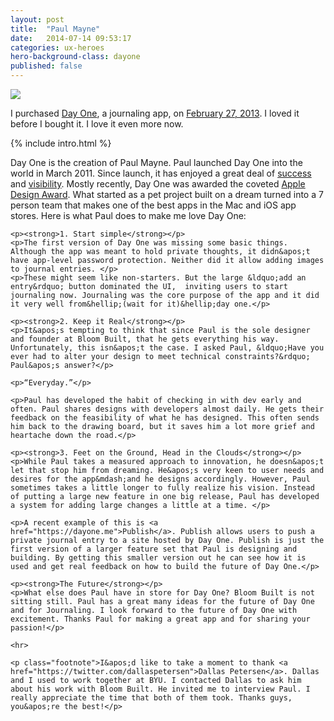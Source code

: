 ```yaml
---
layout: post
title:  "Paul Mayne"
date:   2014-07-14 09:53:17
categories: ux-heroes
hero-background-class: dayone
published: false
---
```

<div class="thumbnail clearfix">
	<img class="portrait" src="{{ "/images/paul.jpg" | prepend: site.baseurl }}">
</div>
<p class="lead lead-1">I purchased <a href="http://dayoneapp.com/" title="Day One app">Day One</a>, a journaling app, on <a href="https://dayone.me/s6uzh2">February 27, 2013</a>. I loved it before I bought it. I love it even more now.</p>

{% include intro.html %}	

<div class="body body-2">
	<p>Day One is the creation of Paul Mayne. Paul launched Day One into the world in March 2011.  Since launch, it has enjoyed a great deal of <a href="http://dayoneapp.com/2011/12/best-of-mac-app-store-2011/" title="Best of Mac App Store 2011 | Day One">success</a> and <a href="http://dayoneapp.com/2012/12/app-of-the-year/" title="App of the Year! | Day One">visibility</a>. Mostly recently, Day One was awarded the coveted <a href="https://developer.apple.com/design/awards/2014/Day-One/">Apple Design Award</a>. What started as a pet project built on a dream turned into a 7 person team that makes one of the best apps in the Mac and iOS app stores. Here is what Paul does to make me love Day One:</p>
	
	<p><strong>1. Start simple</strong></p>
	<p>The first version of Day One was missing some basic things. Although the app was meant to hold private thoughts, it didn&apos;t have app-level password protection. Neither did it allow adding images to journal entries. </p>
	<p>These might seem like non-starters. But the large &ldquo;add an entry&rdquo; button dominated the UI,  inviting users to start journaling now. Journaling was the core purpose of the app and it did it very well from&hellip;(wait for it)&hellip;day one.</p>
	
	<p><strong>2. Keep it Real</strong></p>
	<p>It&apos;s tempting to think that since Paul is the sole designer and founder at Bloom Built, that he gets everything his way. Unfortunately, this isn&apos;t the case. I asked Paul, &ldquo;Have you ever had to alter your design to meet technical constraints?&rdquo; Paul&apos;s answer?</p> 
	
	<p>“Everyday.”</p>
	
	<p>Paul has developed the habit of checking in with dev early and often. Paul shares designs with developers almost daily. He gets their feedback on the feasibility of what he has designed. This often sends him back to the drawing board, but it saves him a lot more grief and heartache down the road.</p>

	<p><strong>3. Feet on the Ground, Head in the Clouds</strong></p>
	<p>While Paul takes a measured approach to innovation, he doesn&apos;t let that stop him from dreaming. He&apos;s very keen to user needs and desires for the app&mdash;and he designs accordingly. However, Paul sometimes takes a little longer to fully realize his vision. Instead of putting a large new feature in one big release, Paul has developed a system for adding large changes a little at a time. </p>
	
	<p>A recent example of this is <a href="https://dayone.me">Publish</a>. Publish allows users to push a private journal entry to a site hosted by Day One. Publish is just the first version of a larger feature set that Paul is designing and building. By getting this smaller version out he can see how it is used and get real feedback on how to build the future of Day One.</p>
	
	<p><strong>The Future</strong></p>
	<p>What else does Paul have in store for Day One? Bloom Built is not sitting still. Paul has a great many ideas for the future of Day One and for Journaling. I look forward to the future of Day One with excitement. Thanks Paul for making a great app and for sharing your passion!</p>
	
	<hr>
	
	<p class="footnote">I&apos;d like to take a moment to thank <a href="https://twitter.com/dallaspetersen">Dallas Petersen</a>. Dallas and I used to work together at BYU. I contacted Dallas to ask him about his work with Bloom Built. He invited me to interview Paul. I really appreciate the time that both of them took. Thanks guys, you&apos;re the best!</p>
</div>
